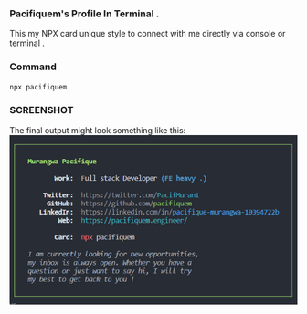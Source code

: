 ### Pacifiquem's Profile In Terminal .

This my NPX card unique style to connect with me directly via console or terminal .

### Command
```bash
npx pacifiquem
```

### SCREENSHOT

The final output might look something like this:
<img src="./demo.png"></img>

